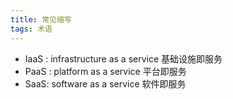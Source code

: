 ```yaml
---
title: 常见缩写
tags: 术语
---
```


- IaaS : infrastructure as a service 基础设施即服务
- PaaS : platform as a service  平台即服务
- SaaS: software as a service 软件即服务
